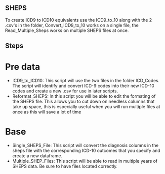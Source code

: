 ## SHEPS
To create ICD9 to ICD10 equivalents use the ICD9_to_10 along with the 2 .csv's in the folder, Convert_ICD9_to_10 works on a single file, the Read_Multiple_Sheps works on multiple SHEPS files at once.

## Steps
# Pre data
- ICD9_to_ICD10: This script will use the two files in the folder ICD_Codes. The script will identify and convert ICD-9 codes into their new ICD-10 codes and create a new .csv for use in later scripts.
- Reformat_SHEPS: In this script you will be able to edit the formating of the SHEPS file. This allows you to cut down on needless columns that take up space, this is especially useful when you will run multiple files at once as this will save a lot of time

# Base
- Single_SHEPS_File: This script will convert the diagnosis columns in the sheps file with the corresponding ICD-10 outcomes that you specify and create a new dataframe.
- Multiple_SHEP_Files: This script will be able to read in multiple years of SHEPS data. Be sure to have files located correctly.

